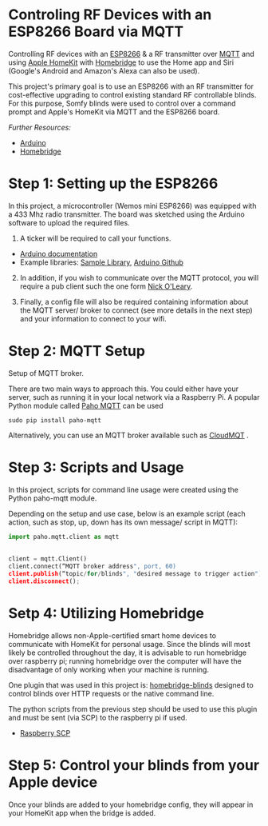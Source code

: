 # Controling RF Devices with an ESP8266 Board via MQTT
Controlling RF devices with an [ESP8266](https://www.espressif.com/en/products/socs/esp8266) &amp; a RF transmitter over [MQTT](https://mqtt.org/) and using [Apple HomeKit](https://en.wikipedia.org/wiki/HomeKit) with [Homebridge](https://homebridge.io/) to use the Home app and Siri (Google's Android and Amazon's Alexa can also be used).

This project's primary goal is to use an ESP8266 with an RF transmitter for cost-effective upgrading to control existing standard RF controllable blinds.
For this purpose, Somfy blinds were used to control over a command prompt and Apple's HomeKit via MQTT and the ESP8266 board.

_Further Resources:_
* [Arduino](https://www.arduino.cc/)
* [Homebridge](https://github.com/homebridge/homebridge)

# Step 1: Setting up the ESP8266
In this project, a microcontroller (Wemos mini ESP8266) was equipped with a 433 Mhz radio transmitter.
The board was sketched using the Arduino software to upload the required files. 

1. A ticker will be required to call your functions.
  * [Arduino documentation](https://arduino-esp8266.readthedocs.io/en/latest/libraries.html)
* Example libraries: [Sample Library](https://github.com/sstaub/Ticker), [Arduino Github](https://arduino-esp8266.readthedocs.io/en/latest/libraries.html)

2. In addition, if you wish to communicate over the MQTT protocol, you will  require a pub client such the one form [Nick O'Leary]( https://github.com/spacefolder/esp8266-MQTT-v1). 

3. Finally, a config file will also be required containing information about the MQTT server/ broker to connect (see more details in the next step) and your information to connect to your wifi. 

# Step 2: MQTT Setup 
Setup of MQTT broker.

There are two main ways to approach this. You could either have your server, such as running it in your local network via a Raspberry Pi. 
A popular Python module called [Paho MQTT](https://pypi.org/project/paho-mqtt/) can be used 

```sudo pip install paho-mqtt```

Alternatively, you can use an MQTT broker available such as [CloudMQT](https://www.cloudmqtt.com/) .

# Step 3: Scripts and Usage
In this project, scripts for command line usage were created using the Python paho-mqtt module. 

Depending on the setup and use case, below is an example script (each action, such as stop, up, down has its own message/ script in MQTT):

```python
import paho.mqtt.client as mqtt
 
 
client = mqtt.Client()
client.connect(“MQTT broker address", port, 60)
client.publish(“topic/for/blinds", "desired message to trigger action");
client.disconnect();
```
# Setp 4: Utilizing Homebridge
Homebridge allows non-Apple-certified smart home devices to communicate with HomeKit for personal usage. 
Since the blinds will most likely be controlled throughout the day, it is advisable to run homebridge over raspberry pi; running homebridge over the computer will have the disadvantage of only working when your machine is running. 

One plugin that was used in this project is: [homebridge-blinds](https://github.com/dxdc/homebridge-blinds) designed to control blinds over HTTP requests or the native command line.

The python scripts from the previous step should be used to use this plugin and must be sent (via SCP) to the raspberry pi if used. 
* [Raspberry SCP](https://www.raspberrypi.org/documentation/remote-access/ssh/scp.md)

# Step 5: Control your blinds from your Apple device
Once your blinds are added to your homebridge config, they will appear in your HomeKit app when the bridge is added.
